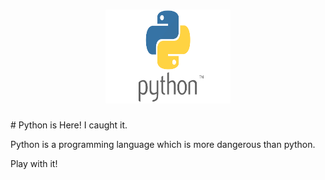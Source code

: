 <h1 align="center">
<a href="https://www.python.org/"><img src="./docs/python_logo.png" width="200" height="150"></img></a>
</h1>
# Python is Here! I caught it.

Python is a programming language which is more dangerous than python.

Play with it!
